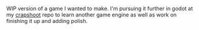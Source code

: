 WIP version of a game I wanted to make. I'm pursuing it further in godot at my [crapshoot](https://github.com/mwburke/crapshoot) repo to learn another game engine as well as work on finishing it up and adding polish.
